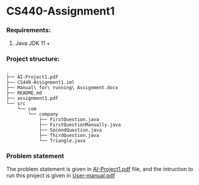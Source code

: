 # CS440-Assignment1

### Requirements:
1) Java JDK 11 + 

### Project structure:
```
.
├── AI-Project1.pdf
├── CS440-Assignment1.iml
├── Manual\ for\ running\ Assignment.docx
├── README.md
├── assignment1.pdf
└── src
    └── com
        └── company
            ├── FirstQuestion.java
            ├── FirstQuestionManually.java
            ├── SecondQuestion.java
            ├── ThirdQuestion.java
            └── Triangle.java

```
### Problem statement
The problem statement is given in [AI-Project1.pdf](https://github.com/meetsav/CS440-Assignment1/blob/master/AI-Project1.pdf) file, and the intruction to run this project is given in [User-manual.pdf](https://github.com/meetsav/CS440-Assignment1/blob/master/User-manual.pdf)

